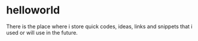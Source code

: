 # helloworld
There is the place where i store quick codes, ideas, links and snippets that i used or will use in the future.
